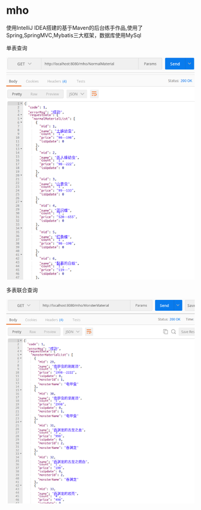 # mho
使用IntelliJ IDEA搭建的基于Maven的后台练手作品,使用了Spring,SpringMVC,Mybatis三大框架，数据库使用MySql

单表查询

![](src/main/resources/pictures/NormalMaterial.png)

多表联合查询

![](src/main/resources/pictures/MonsterMaterial.png)

